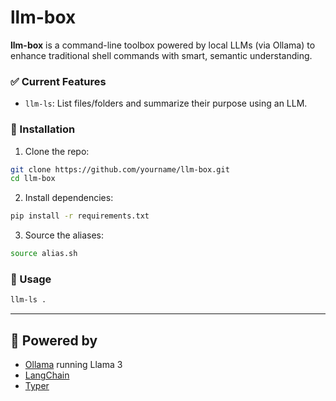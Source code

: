 # llm-box

**llm-box** is a command-line toolbox powered by local LLMs (via Ollama) to enhance traditional shell commands with smart, semantic understanding.

### ✅ Current Features

- `llm-ls`: List files/folders and summarize their purpose using an LLM.

### 🔧 Installation

1. Clone the repo:
```bash
git clone https://github.com/yourname/llm-box.git
cd llm-box
```

2. Install dependencies:
```bash
pip install -r requirements.txt
```

3. Source the aliases:
```bash
source alias.sh
```

### 🚀 Usage

```bash
llm-ls .
```

---

## 🧠 Powered by
- [Ollama](https://ollama.com) running Llama 3
- [LangChain](https://www.langchain.com/)
- [Typer](https://typer.tiangolo.com/)